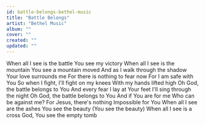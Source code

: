 ```yaml
---
id: battle-belongs-bethel-music
title: "Battle Belongs"
artist: "Bethel Music"
album: ""
cover: ""
created: ""
updated: ""
---
```


When all I see is the battle
You see my victory
When all I see is the mountain
You see a mountain moved
And as I walk through the shadow
Your love surrounds me
For there is nothing to fear now
For I am safe with You
So when I fight, I'll fight on my knees
With my hands lifted high
Oh God, the battle belongs to You
And every fear I lay at Your feet
I'll sing through the night
Oh God, the battle belongs to You
And if You are for me
Who can be against me?
For Jesus, there's nothing
Impossible for You
When all I see are the ashes
You see the beauty
(You see the beauty)
When all I see is a cross
God, You see the empty tomb